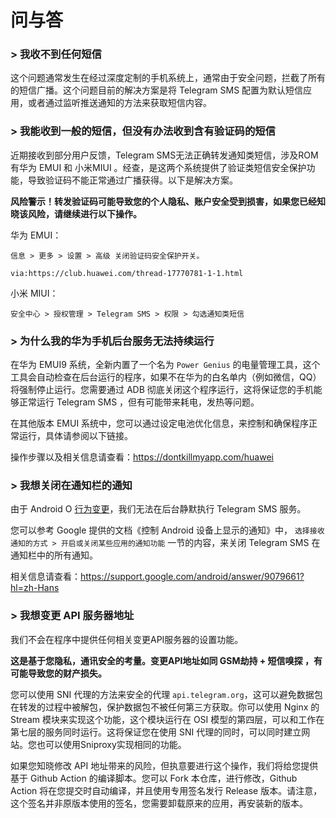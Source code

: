 # 问与答
### > 我收不到任何短信

这个问题通常发生在经过深度定制的手机系统上，通常由于安全问题，拦截了所有的短信广播。这个问题目前的解决方案是将 Telegram SMS 配置为默认短信应用，或者通过监听推送通知的方法来获取短信内容。

### > 我能收到一般的短信，但没有办法收到含有验证码的短信

近期接收到部分用户反馈，Telegram SMS无法正确转发通知类短信，涉及ROM有华为 EMUI 和 小米MIUI 。经查，是这两个系统提供了验证类短信安全保护功能，导致验证码不能正常通过广播获得。以下是解决方案。

**风险警示！转发验证码可能导致您的个人隐私、账户安全受到损害，如果您已经知晓该风险，请继续进行以下操作。**

华为 EMUI：
```
信息 > 更多 > 设置 > 高级 关闭验证码安全保护开关。

via:https://club.huawei.com/thread-17770781-1-1.html
```

小米 MIUI：

```
安全中心 > 授权管理 > Telegram SMS > 权限 > 勾选通知类短信
```

### > 为什么我的华为手机后台服务无法持续运行

在华为 EMUI9 系统，全新内置了一个名为 `Power Genius` 的电量管理工具，这个工具会自动检查在后台运行的程序，如果不在华为的白名单内（例如微信，QQ）将强制停止运行。您需要通过 ADB 彻底关闭这个程序运行，这将保证您的手机能够正常运行 Telegram SMS ，但有可能带来耗电，发热等问题。

在其他版本 EMUI 系统中，您可以通过设定电池优化信息，来控制和确保程序正常运行，具体请参阅以下链接。

操作步骤以及相关信息请查看：https://dontkillmyapp.com/huawei

### > 我想关闭在通知栏的通知

由于 Android O [行为变更](https://developer.android.com/about/versions/oreo/android-8.0-changes?hl=zh-cn#back-all)，我们无法在后台静默执行 Telegram SMS 服务。

您可以参考 Google 提供的文档《控制 Android 设备上显示的通知》中， `选择接收通知的方式 > 开启或关闭某些应用的通知功能` 一节的内容，来关闭 Telegram SMS 在通知栏中的所有通知。

相关信息请查看：https://support.google.com/android/answer/9079661?hl=zh-Hans

### > 我想变更 API 服务器地址

我们不会在程序中提供任何相关变更API服务器的设置功能。

**这是基于您隐私，通讯安全的考量。变更API地址如同 GSM劫持 + 短信嗅探 ，有可能导致您的财产损失。** 

您可以使用 SNI 代理的方法来安全的代理 `api.telegram.org`，这可以避免数据包在转发的过程中被解包，保护数据包不被任何第三方获取。你可以使用 Nginx 的 Stream 模块来实现这个功能，这个模块运行在 OSI 模型的第四层，可以和工作在第七层的服务同时运行。这将保证您在使用 SNI 代理的同时，可以同时建立网站。您也可以使用Sniproxy实现相同的功能。

如果您知晓修改 API 地址带来的风险，但执意要进行这个操作，我们将给您提供基于 Github Action 的编译脚本。您可以 Fork 本仓库，进行修改，Github Action 将在您提交时自动编译，并且使用专用签名发行 Release 版本。请注意，这个签名并非原版本使用的签名，您需要卸载原来的应用，再安装新的版本。